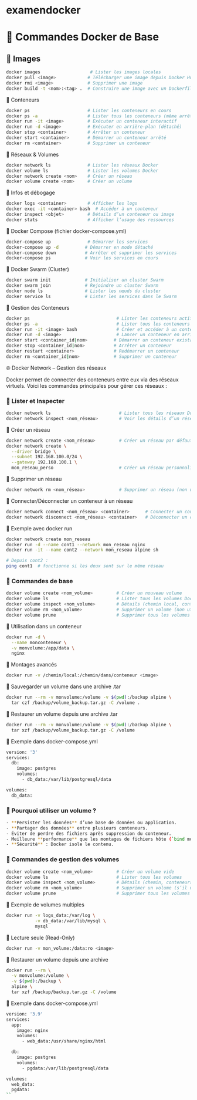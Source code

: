 # examendocker
# 🐳 Commandes Docker de Base

## 🔹 Images
```bash
docker images                   # Lister les images locales
docker pull <image>            # Télécharger une image depuis Docker Hub
docker rmi <image>             # Supprimer une image
docker build -t <nom>:<tag> .  # Construire une image avec un Dockerfile
```
🔹 Conteneurs
```bash
docker ps                      # Lister les conteneurs en cours
docker ps -a                   # Lister tous les conteneurs (même arrêtés)
docker run -it <image>         # Exécuter un conteneur interactif
docker run -d <image>          # Exécuter en arrière-plan (détaché)
docker stop <container>        # Arrêter un conteneur
docker start <container>       # Démarrer un conteneur arrêté
docker rm <container>          # Supprimer un conteneur
```
🔹 Réseaux & Volumes
```bash
docker network ls              # Lister les réseaux Docker
docker volume ls               # Lister les volumes Docker
docker network create <nom>    # Créer un réseau
docker volume create <nom>     # Créer un volume
```
🔹 Infos et débogage
```bash
docker logs <container>        # Afficher les logs
docker exec -it <container> bash  # Accéder à un conteneur
docker inspect <objet>         # Détails d’un conteneur ou image
docker stats                   # Afficher l’usage des ressources
```
🔹 Docker Compose (fichier docker-compose.yml)
```bash
docker-compose up              # Démarrer les services
docker-compose up -d          # Démarrer en mode détaché
docker-compose down           # Arrêter et supprimer les services
docker-compose ps             # Voir les services en cours
```
🔹 Docker Swarm (Cluster)
```bash
docker swarm init             # Initialiser un cluster Swarm
docker swarm join             # Rejoindre un cluster Swarm
docker node ls                # Lister les nœuds du cluster
docker service ls             # Lister les services dans le Swarm
```
🔹 Gestion des Conteneurs
```bash
docker ps                                 # Lister les conteneurs actifs
docker ps -a                              # Lister tous les conteneurs (y compris arrêtés)
docker run -it <image> bash               # Créer et accéder à un conteneur (mode interactif)
docker run -d <image>                     # Lancer un conteneur en arrière-plan (détaché)
docker start <container_id|nom>          # Démarrer un conteneur existant
docker stop <container_id|nom>           # Arrêter un conteneur
docker restart <container>               # Redémarrer un conteneur
docker rm <container_id|nom>             # Supprimer un conteneur
```
🌐 Docker Network – Gestion des réseaux

Docker permet de connecter des conteneurs entre eux via des réseaux virtuels. Voici les commandes principales pour gérer ces réseaux :

### 🔸 Lister et Inspecter
```bash
docker network ls                          # Lister tous les réseaux Docker
docker network inspect <nom_réseau>        # Voir les détails d’un réseau (IP, conteneurs, etc.)
```
🔸 Créer un réseau
```bash
docker network create <nom_réseau>         # Créer un réseau par défaut (bridge)
docker network create \
  --driver bridge \
  --subnet 192.168.100.0/24 \
  --gateway 192.168.100.1 \
  mon_reseau_perso                         # Créer un réseau personnalisé avec IP fixe
```
🔸 Supprimer un réseau
```bash
docker network rm <nom_réseau>             # Supprimer un réseau (non utilisé)
```
🔸 Connecter/Déconnecter un conteneur à un réseau
```bash
docker network connect <nom_réseau> <container>      # Connecter un conteneur à un réseau
docker network disconnect <nom_réseau> <container>   # Déconnecter un conteneur d’un réseau
```
🔸 Exemple avec docker run
```bash
docker network create mon_reseau
docker run -d --name cont1 --network mon_reseau nginx
docker run -it --name cont2 --network mon_reseau alpine sh

# Depuis cont2 :
ping cont1  # fonctionne si les deux sont sur le même réseau
```
### 🔹 Commandes de base
```bash
docker volume create <nom_volume>         # Créer un nouveau volume
docker volume ls                          # Lister tous les volumes Docker
docker volume inspect <nom_volume>        # Détails (chemin local, conteneurs liés, etc.)
docker volume rm <nom_volume>             # Supprimer un volume (non utilisé)
docker volume prune                       # Supprimer tous les volumes non utilisés
```
🔹 Utilisation dans un conteneur
```bash
docker run -d \
  --name monconteneur \
  -v monvolume:/app/data \
  nginx
```
🔹 Montages avancés
```bash
docker run -v /chemin/local:/chemin/dans/conteneur <image>
```
🔹 Sauvegarder un volume dans une archive .tar
```bash
docker run --rm -v monvolume:/volume -v $(pwd):/backup alpine \
  tar czf /backup/volume_backup.tar.gz -C /volume .
```
🔹 Restaurer un volume depuis une archive .tar
```bash
docker run --rm -v monvolume:/volume -v $(pwd):/backup alpine \
  tar xzf /backup/volume_backup.tar.gz -C /volume
```
🔹 Exemple dans docker-compose.yml
```bash
version: '3'
services:
  db:
    image: postgres
    volumes:
      - db_data:/var/lib/postgresql/data

volumes:
  db_data:
```


### 🔸 Pourquoi utiliser un volume ?
```bash
- **Persister les données** d’une base de données ou application.
- **Partager des données** entre plusieurs conteneurs.
- Éviter de perdre des fichiers après suppression du conteneur.
- Meilleure **performance** que les montages de fichiers hôte (`bind mount`).
- **Sécurité** : Docker isole le contenu.
```
 
### 🔹 Commandes de gestion des volumes
```bash
docker volume create <nom_volume>         # Créer un volume vide
docker volume ls                          # Lister tous les volumes
docker volume inspect <nom_volume>        # Détails (chemin, conteneurs associés)
docker volume rm <nom_volume>             # Supprimer un volume (s’il n’est pas utilisé)
docker volume prune                       # Supprimer tous les volumes inutilisés
```
🔹 Exemple de volumes multiples
```bash
docker run -v logs_data:/var/log \
           -v db_data:/var/lib/mysql \
           mysql
```
🔹 Lecture seule (Read-Only)
```bash
docker run -v mon_volume:/data:ro <image>
```
🔸 Restaurer un volume depuis une archive
```bash
docker run --rm \
  -v monvolume:/volume \
  -v $(pwd):/backup \
  alpine \
  tar xzf /backup/backup.tar.gz -C /volume
```
🔹 Exemple dans docker-compose.yml
```bash
version: '3.9'
services:
  app:
    image: nginx
    volumes:
      - web_data:/usr/share/nginx/html

  db:
    image: postgres
    volumes:
      - pgdata:/var/lib/postgresql/data

volumes:
  web_data:
  pgdata:
``


